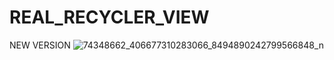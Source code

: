 # REAL_RECYCLER_VIEW
 NEW VERSION
![74348662_406677310283066_8494890242799566848_n](https://user-images.githubusercontent.com/46280184/67410722-6d689680-f5b4-11e9-9c34-4a99e12c9f89.jpg)
